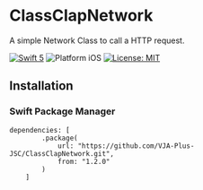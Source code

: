 # ClassClapNetwork
A simple Network Class to call a HTTP request.

<p align="left">
<a href="https://developer.apple.com/swift"><img src="https://img.shields.io/badge/language-Swift%205-brightgreen" alt="Swift 5" /></a>
<img src="https://img.shields.io/badge/platform-iOS-blue.svg?style=flat" alt="Platform iOS" />
<a href="https://raw.githubusercontent.com/VJA-Plus-JSC/ClassClapNetwork/main/LICENSE"><img src="https://img.shields.io/badge/license-MIT-red" alt="License: MIT" /></a>
</p>

## Installation

### Swift Package Manager

```
dependencies: [
        .package(
            url: "https://github.com/VJA-Plus-JSC/ClassClapNetwork.git",
            from: "1.2.0"
        )
    ]
```
